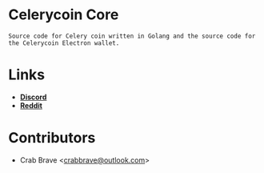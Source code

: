 # Celerycoin Core

    Source code for Celery coin written in Golang and the source code for the Celerycoin Electron wallet.

# Links

- [**Discord**](https://discord.gg/c8X6KVd)
- [**Reddit**](https://reddit.com/r/celerycoin)

# Contributors

- Crab Brave <<crabbrave@outlook.com>>